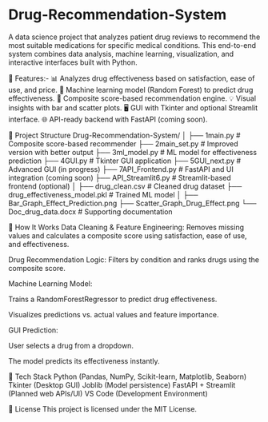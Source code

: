 # Drug-Recommendation-System
A data science project that analyzes patient drug reviews to recommend the most suitable medications for specific medical conditions. This end-to-end system combines data analysis, machine learning, visualization, and interactive interfaces built with Python.

🚀 Features:-
📊 Analyzes drug effectiveness based on satisfaction, ease of use, and price.
🧠 Machine learning model (Random Forest) to predict drug effectiveness.
🧮 Composite score-based recommendation engine.
💡 Visual insights with bar and scatter plots.
🖥️ GUI with Tkinter and optional Streamlit interface.
🌐 API-ready backend with FastAPI (coming soon).

📁 Project Structure
Drug-Recommendation-System/
│
├── 1main.py                # Composite score-based recommender
├── 2main_set.py            # Improved version with better output
├── 3ml_model.py            # ML model for effectiveness prediction
├── 4GUI.py                 # Tkinter GUI application
├── 5GUI_next.py            # Advanced GUI (in progress)
├── 7API_Frontend.py        # FastAPI and UI integration (coming soon)
├── API_Streamlit6.py       # Streamlit-based frontend (optional)
│
├── drug_clean.csv          # Cleaned drug dataset
├── drug_effectiveness_model.pkl  # Trained ML model
│
├── Bar_Graph_Effect_Prediction.png
├── Scatter_Graph_Drug_Effect.png
└── Doc_drug_data.docx      # Supporting documentation


🧠 How It Works
Data Cleaning & Feature Engineering:
Removes missing values and calculates a composite score using satisfaction, ease of use, and effectiveness.

Drug Recommendation Logic:
Filters by condition and ranks drugs using the composite score.

Machine Learning Model:

Trains a RandomForestRegressor to predict drug effectiveness.

Visualizes predictions vs. actual values and feature importance.

GUI Prediction:

User selects a drug from a dropdown.

The model predicts its effectiveness instantly.

🔧 Tech Stack
Python (Pandas, NumPy, Scikit-learn, Matplotlib, Seaborn)
Tkinter (Desktop GUI)
Joblib (Model persistence)
FastAPI + Streamlit (Planned web APIs/UI)
VS Code (Development Environment)

📄 License
This project is licensed under the MIT License.

